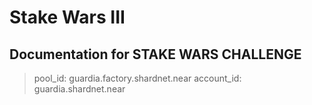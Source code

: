 # Stake Wars III

## Documentation for STAKE WARS CHALLENGE

> pool_id: guardia.factory.shardnet.near
> account_id: guardia.shardnet.near
